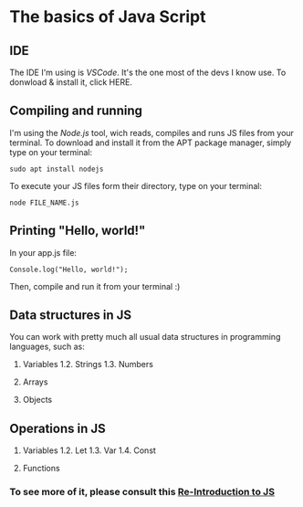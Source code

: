 # The basics of Java Script

## IDE
The IDE I'm using is *VSCode*. It's the one most of the devs I know use. To donwload & install it, click HERE.

## Compiling and running
I'm using the *Node.js* tool, wich reads, compiles and runs JS files from your terminal.
To download and install it from the APT package manager, simply type on your terminal:
```
sudo apt install nodejs
```

To execute your JS files form their directory, type on your terminal:
```
node FILE_NAME.js
```

## Printing "Hello, world!"

In your app.js file:
```
Console.log("Hello, world!");
```
Then, compile and run it from your terminal :)

## Data structures in JS
You can work with pretty much all usual data structures in programming languages, such as:
1. Variables
1.2. Strings 
1.3. Numbers

2. Arrays

3. Objects

## Operations in JS
1. Variables
1.2. Let
1.3. Var
1.4. Const

2. Functions

### To see more of it, please consult this [Re-Introduction to JS](https://developer.mozilla.org/en-US/docs/Web/JavaScript/A_re-introduction_to_JavaScript)
